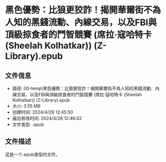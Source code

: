 ﻿# 黑色優勢：比狼更狡詐！揭開華爾街不為人知的黑錢流動、內線交易，以及FBI與頂級掠食者的鬥智競賽 (席拉‧寇哈特卡 (Sheelah Kolhatkar)) (Z-Library).epub

## 文件信息
- 路径: 00-temp\黑色優勢：比狼更狡詐！揭開華爾街不為人知的黑錢流動、內線交易，以及FBI與頂級掠食者的鬥智競賽 (席拉‧寇哈特卡 (Sheelah Kolhatkar)) (Z-Library).epub
- 大小: 3.55 MB
- 创建时间: 2024/4/26 12:45:50
- 最后修改时间: 2024/4/26 12:46:02
- 文件类型: .epub

## 文件描述
这是一个.epub类型的文件。

